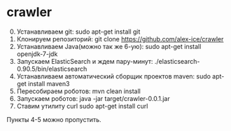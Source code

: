 crawler
=======

0. Устанавливаем git:
	sudo apt-get install git
1. Клонируем репозиторий: 
	git clone https://github.com/alex-ice/crawler
2. Устанавливаем Java(можно так же 6-ую): 
	sudo apt-get install openjdk-7-jdk
3. Запускаем ElasticSearch и ждем пару-минут:
	./elasticsearch-0.90.5/bin/elasticsearch
4. Устанавливаем автоматический сборщик проектов maven:
	sudo apt-get install maven3
5. Пересобираем роботов:
	mvn clean install
6. Запускаем роботов:
	java -jar target/crawler-0.0.1.jar
7. Ставим утилиту curl
	sudo apt-get install curl

Пункты 4-5 можно пропустить.







